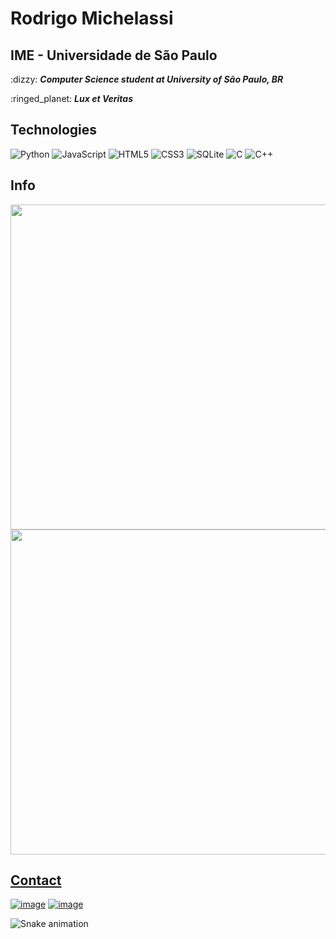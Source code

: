<h1>Rodrigo Michelassi</h1>
<h2>IME - Universidade de São Paulo</h2>

<div align="left">
    <p>:dizzy: <b><i>Computer Science student at University of São Paulo, BR</i></b></p>
    <p:>:ringed_planet:	 <b><i>Lux et Veritas </i></b></p>
</div>

## Technologies
  
![Python](https://img.shields.io/badge/python-3670A0?style=for-the-badge&logo=python&logoColor=ffdd54)
![JavaScript](https://img.shields.io/badge/javascript-%23323330.svg?style=for-the-badge&logo=javascript&logoColor=%23F7DF1E)
![HTML5](https://img.shields.io/badge/html5-%23E34F26.svg?style=for-the-badge&logo=html5&logoColor=white)
![CSS3](https://img.shields.io/badge/css3-%231572B6.svg?style=for-the-badge&logo=css3&logoColor=white)
![SQLite](https://img.shields.io/badge/sqlite-%2307405e.svg?style=for-the-badge&logo=sqlite&logoColor=white)
![C](https://img.shields.io/badge/c-%2300599C.svg?style=for-the-badge&logo=c&logoColor=white)
![C++](https://img.shields.io/badge/c++-%2300599C.svg?style=for-the-badge&logo=c%2B%2B&logoColor=white)

## Info
<div>
    <a href="https://github.com/roddd35">
    <img width="520cm" src="https://github-readme-stats.vercel.app/api?username=roddd35&show_icons=true&theme=vision-friendly-dark&include_all_commits=true&count_private=true"/>
    <img width="520cm" src="https://github-readme-stats.vercel.app/api/top-langs/?username=roddd35&layout=compact&langs_count=16&theme=vision-friendly-dark"/>
</div>
    
## Contact
[![image](https://img.shields.io/badge/rodrigo.michelassi@usp.br-D14836?style=for-the-badge&logo=gmail&logoColor=white)](mailto:rodrigo.michelassi@usp.br)
<a href="https://www.linkedin.com/in/rodrigo-michelassi-1031b4244/">
    ![image](https://img.shields.io/badge/LinkedIn-0077B5?style=for-the-badge&logo=linkedin&logoColor=white)
</a>
    
    
![Snake animation](https://github.com/roddd35/roddd35/blob/output/github-contribution-grid-snake.svg)
